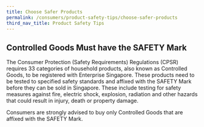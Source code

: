 ```yaml
---
title: Choose Safer Products
permalink: /consumers/product-safety-tips/choose-safer-products
third_nav_title: Product Safety Tips
---
```

## Controlled Goods Must have the SAFETY Mark
The Consumer Protection (Safety Requirements) Regulations (CPSR) requires 33 categories of household products, also known as Controlled Goods, to be registered with Enterprise Singapore. These products need to be tested to specified safety standards and affixed with the SAFETY Mark before they can be sold in Singapore. These include testing for safety measures against fire, electric shock, explosion, radiation and other hazards that could result in injury, death or property damage.

Consumers are strongly advised to buy only Controlled Goods that are affixed with the SAFETY Mark.



